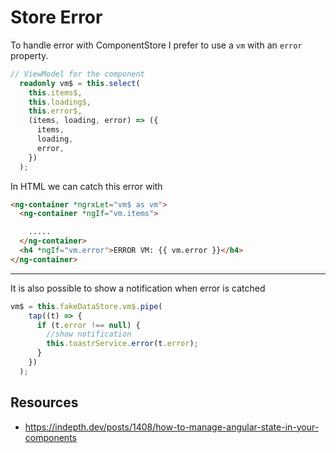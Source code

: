 # Store Error

To handle error with ComponentStore I prefer to use a `vm` with an `error` property.

```ts
// ViewModel for the component
  readonly vm$ = this.select(
    this.items$,
    this.loading$,
    this.error$,
    (items, loading, error) => ({
      items,
      loading,
      error,
    })
  );
```

In HTML we can catch this error with

```html
<ng-container *ngrxLet="vm$ as vm">
  <ng-container *ngIf="vm.items">

    .....
  </ng-container>
  <h4 *ngIf="vm.error">ERROR VM: {{ vm.error }}</h4>
</ng-container>
```

---

It is also possible to show a notification when error is catched

```ts
vm$ = this.fakeDataStore.vm$.pipe(
    tap((t) => {
      if (t.error !== null) {
        //show notification
        this.toastrService.error(t.error);
      }
    })
  );
```

## Resources
- https://indepth.dev/posts/1408/how-to-manage-angular-state-in-your-components